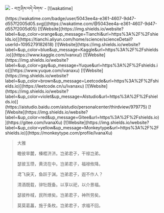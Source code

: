 <img src="https://github-readme-stats.vercel.app/api/wakatime?username=IvanaXu&layout=compact&langs_count=8&theme=shadow_red&custom_title=Programming&nbsp;Times&nbsp;(Since&nbsp;Jul.29.2021)&range=all_time" /> 
- བཀྲ་ཤིས་བདེ་ལེགས་ 
- [![wakatime](https://wakatime.com/badge/user/5043ee4a-e361-4607-9d47-d557f2005d05.svg)](https://wakatime.com/@5043ee4a-e361-4607-9d47-d557f2005d05)	[![Website](https://img.shields.io/website?label=&up_color=orange&up_message=Tianchi&url=https%3A%2F%2Fshields.io)](https://tianchi.aliyun.com/home/science/scienceDetail?userId=1095279182618)	[![Website](https://img.shields.io/website?label=&up_color=blue&up_message=Kaggle&url=https%3A%2F%2Fshields.io)](https://www.kaggle.com/ivanxu/)	[![Website](https://img.shields.io/website?label=&up_color=gay&up_message=Yuque&url=https%3A%2F%2Fshields.io)](https://www.yuque.com/ivanaxu)	[![Website](https://img.shields.io/website?label=&up_color=brown&up_message=Leetcode&url=https%3A%2F%2Fshields.io)](https://leetcode.cn/u/ivanaxu)	[![Website](https://img.shields.io/website?label=&up_color=violet&up_message=AIstudio&url=https%3A%2F%2Fshields.io)](https://aistudio.baidu.com/aistudio/personalcenter/thirdview/979775)	[![Website](https://img.shields.io/website?label=&up_color=red&up_message=Gitee&url=https%3A%2F%2Fshields.io)](https://gitee.com/IvanaXu)	[![Website](https://img.shields.io/website?label=&up_color=yellow&up_message=Monkeytype&url=https%3A%2F%2Fshields.io)](https://monkeytype.com/profile/IvanaXu) 

> 大雅
> 
> 瞻彼旱麓，榛楛济济。岂弟君子，干禄岂弟。
> 
> 瑟彼玉瓒，黄流在中。岂弟君子，福禄攸降。
> 
> 鸢飞戾天，鱼跃于渊。岂弟君子，遐不作人？
> 
> 清酒既载，骍牡既备。以享以祀，以介景福。
> 
> 瑟彼柞棫，民所燎矣。岂弟君子，神所劳矣。
> 
> 莫莫葛藟，施于条枚。岂弟君子，求福不回。
>
